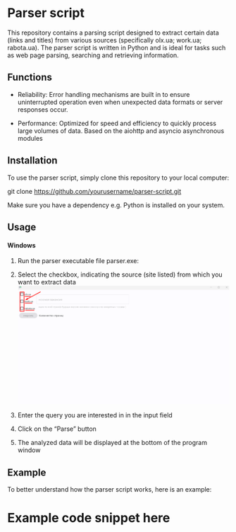 # Parser script

This repository contains a parsing script designed to extract certain data (links and titles) from various sources (specifically olx.ua; work.ua; rabota.ua). The parser script is written in Python and is ideal for tasks such as web page parsing, searching and retrieving information.

## Functions

- Reliability: Error handling mechanisms are built in to ensure uninterrupted operation even when unexpected data formats or server responses occur.

- Performance: Optimized for speed and efficiency to quickly process large volumes of data. Based on the aiohttp and asyncio asynchronous modules

## Installation

To use the parser script, simply clone this repository to your local computer:



git clone https://github.com/yourusername/parser-script.git


Make sure you have a dependency e.g. Python is installed on your system.




## Usage
  #### Windows

  1. Run the parser executable file parser.exe:
  
  2. Select the checkbox, indicating the source (site listed) from which you want to extract data
     ![Image alt](https://github.com/popwow47/MultiParser_2024-olx-work-rabota-/blob/main/screenshots/Screenshot_1.png)
  
  4. Enter the query you are interested in in the input field
  
  5. Click on the “Parse” button
  
  6. The analyzed data will be displayed at the bottom of the program window

## Example

To better understand how the parser script works, here is an example:

# Example code snippet here
